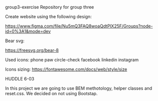 group3-exercise
Repository for group three

Create website using the following design:

https://www.figma.com/file/Nu5mQ3FAQ8woaQdtPlX25F/Groups?node-id=0%3A1&mode=dev

Bear svg:

https://freesvg.org/bear-8

Used icons: phone paw circle-check facebook linkedin instagram

Icons sizing: https://fontawesome.com/docs/web/style/size


HUDDLE 6-03

In this project we are going to use BEM methotology, helper classes and reset.css. 
We decided on not using Bootstap. 